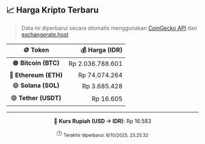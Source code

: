 

<!-- HARGA_KRIPTO -->
## 📈 Harga Kripto Terbaru

> Data ini diperbarui secara otomatis menggunakan [CoinGecko API](https://www.coingecko.com/) dan [exchangerate.host](https://exchangerate.host/)

<div align="center">

| 🪙 Token | 💰 Harga (IDR) |
|:------:|---------------:|
| 🟠 **Bitcoin (BTC)**   | Rp 2.036.788.601 |
| 🔵 **Ethereum (ETH)**  | Rp 74.074.264 |
| 🟣 **Solana (SOL)**    | Rp 3.685.428 |
| 🟢 **Tether (USDT)**   | Rp 16.605 |

---

💱 **Kurs Rupiah (USD → IDR)**: Rp 16.583

🕒 <sub>Terakhir diperbarui: 8/10/2025, 23.25.32</sub>

</div>
<!-- /HARGA_KRIPTO -->